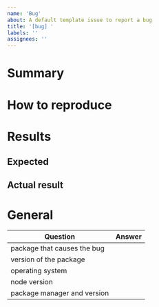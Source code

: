 ```yaml
---
name: 'Bug'
about: A default template issue to report a bug
title: '[bug] '
labels: ''
assignees: ''
---
```


<!--
1. When creating the issue, add a tag to the title that refers to the package you are refering, such as: [server] or [query]
2. Make the title imperative and direct
-->

# Summary
<!--
A brief description of the bug and what you believe causes it.
-->

# How to reproduce
<!--
One of:

- A numbered list of how to reproduce this bug in a minimal environment
- A link to a repo that has this bug, with links to important parts of the code
-->

# Results
## Expected
<!--
What you believe it was to be expected to happen
-->

## Actual result
<!--
Actual result that was given by the reproduction
-->

# General
| Question | Answer |
| --- | --- |
| package that causes the bug | <!-- server/query/etc --> |
| version of the package | <!-- X.Y.Z --> |
| operating system | <!-- zorin/ubuntu(linux), windows (pro, etc), Mac (version) --> |
| node version | <!-- X.Y.Z (use node -v) --> |
| package manager and version | <!-- npm/yarn X.Y.Z --> |
